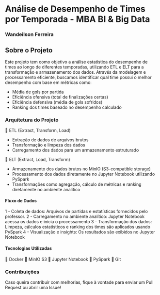 # Análise de Desempenho de Times por Temporada - MBA BI & Big Data
### Wandeilson Ferreira

## Sobre o Projeto
Este projeto tem como objetivo a análise estatística do desempenho de times ao longo de diferentes temporadas, utilizando ETL e ELT para a transformação e armazenamento dos dados. Através da modelagem e processamento eficiente, buscamos identificar qual time possui o melhor desempenho com base em métricas como:
- Média de gols por partida
- Eficiência ofensiva (total de finalizações certas)
- Eficiência defensiva (média de gols sofridos)
- Ranking dos times baseado no desempenho calculado
 
### Arquitetura do Projeto
🔹 ETL (Extract, Transform, Load)
- Extração de dados de arquivos brutos
- Transformação e limpeza dos dados
- Carregamento dos dados para um armazenamento estruturado
  
🔹 ELT (Extract, Load, Transform)

- Armazenamento dos dados brutos no MinIO (S3-compatible storage)
- Processamento dos dados diretamente no Jupyter Notebook utilizando PySpark
- Transformações como agregação, cálculo de métricas e ranking diretamente no ambiente analítico

#### Fluxo de Dados
1 -  Coleta de dados: Arquivos de partidas e estatísticas fornecidos pelo professor.
2 - Carregamento no ambiente analítico: Jupyter Notebook acessa os dados e inicia o processamento
3️ -  Transformação dos dados: Limpeza, cálculos estatísticos e ranking dos times são aplicados usando PySpark
4 -  Visualização e insights: Os resultados são exibidos no Jupyter Notebook 

 #### Tecnologias Utilizadas
🔹 Docker 
🔹 MinIO S3 
🔹 Jupyter Notebook
🔹 PySpark 
🔹 Git 
 

### Contribuições
Caso queira contribuir com melhorias, fique à vontade para enviar um Pull Request ou abrir uma Issue!
 
